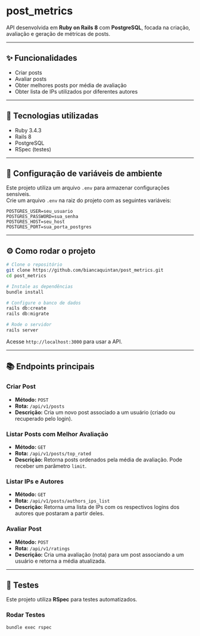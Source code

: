 # post_metrics

API desenvolvida em **Ruby on Rails 8** com **PostgreSQL**, focada na criação, avaliação e geração de métricas de posts.

---

## ✨ Funcionalidades

- Criar posts
- Avaliar posts
- Obter melhores posts por média de avaliação
- Obter lista de IPs utilizados por diferentes autores

---

## 🚀 Tecnologias utilizadas

- Ruby 3.4.3
- Rails 8
- PostgreSQL
- RSpec (testes)

---

## 🔐 Configuração de variáveis de ambiente

Este projeto utiliza um arquivo `.env` para armazenar configurações sensíveis.  
Crie um arquivo `.env` na raiz do projeto com as seguintes variáveis:

```env
POSTGRES_USER=seu_usuario
POSTGRES_PASSWORD=sua_senha
POSTGRES_HOST=seu_host
POSTGRES_PORT=sua_porta_postgres

```
---

## ⚙️ Como rodar o projeto

```bash
# Clone o repositório
git clone https://github.com/biancaquintan/post_metrics.git
cd post_metrics

# Instale as dependências
bundle install

# Configure o banco de dados
rails db:create
rails db:migrate

# Rode o servidor
rails server
```

Acesse `http://localhost:3000` para usar a API.

---

## 📚 Endpoints principais

### Criar Post

- **Método:** `POST`
- **Rota:** `/api/v1/posts`
- **Descrição:** Cria um novo post associado a um usuário (criado ou recuperado pelo login).

### Listar Posts com Melhor Avaliação

- **Método:** `GET`
- **Rota:** `/api/v1/posts/top_rated`
- **Descrição:** Retorna posts ordenados pela média de avaliação. Pode receber um parâmetro `limit`.

### Listar IPs e Autores

- **Método:** `GET`
- **Rota:** `/api/v1/posts/authors_ips_list`
- **Descrição:** Retorna uma lista de IPs com os respectivos logins dos autores que postaram a partir deles.

### Avaliar Post

- **Método:** `POST`
- **Rota:** `/api/v1/ratings`
- **Descrição:** Cria uma avaliação (nota) para um post associando a um usuário e retorna a média atualizada.

---

## 🧪 Testes

Este projeto utiliza **RSpec** para testes automatizados.

### Rodar Testes

```bash
bundle exec rspec
```

